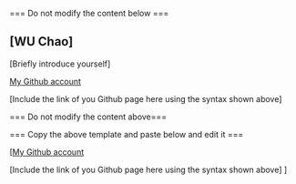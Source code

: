 === Do not modify the content below ===

## [WU Chao]
[Briefly introduce yourself]

[My Github account](http://www.github.com/put-your-github-username-here/)

[Include the link of you Github page here using the syntax shown above]

=== Do not modify the content above===

=== Copy the above template and paste below and edit it ===

[[My Github account](http://www.github.com/put-your-github-username-here/)

[Include the link of you Github page here using the syntax shown above]
]
